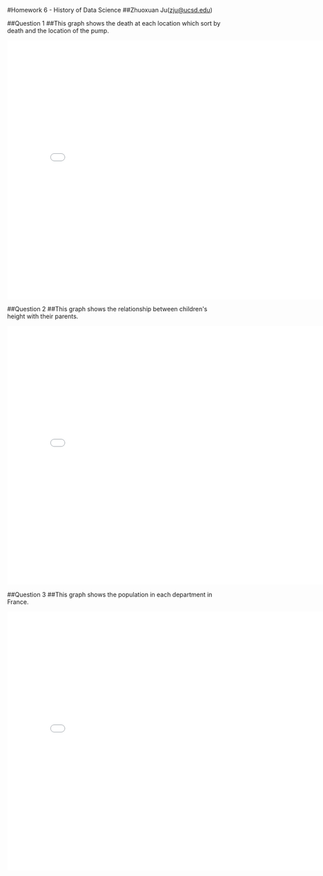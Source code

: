 #Homework 6 - History of Data Science
##Zhuoxuan Ju(zju@ucsd.edu)

##Question 1
##This graph shows the death at each location which sort by death and the location of the pump.
<iframe src='snow-map.html' width=800 height=600 frameBorder=0></iframe>

##Question 2
##This graph shows the relationship between children's height with their parents.
<iframe src='/galton-scatter.html' width=800 height=600 frameBorder=0></iframe>

##Question 3
##This graph shows the population in each department in France.
<iframe src='/france-pop.html' width=800 height=600 frameBorder=0></iframe>
